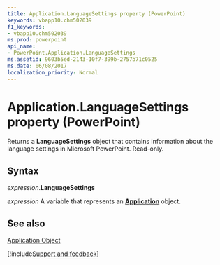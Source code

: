 ```yaml
---
title: Application.LanguageSettings property (PowerPoint)
keywords: vbapp10.chm502039
f1_keywords:
- vbapp10.chm502039
ms.prod: powerpoint
api_name:
- PowerPoint.Application.LanguageSettings
ms.assetid: 9603b5ed-2143-10f7-399b-2757b71c0525
ms.date: 06/08/2017
localization_priority: Normal
---
```



# Application.LanguageSettings property (PowerPoint)

Returns a  **LanguageSettings** object that contains information about the language settings in Microsoft PowerPoint. Read-only.


## Syntax

_expression_.**LanguageSettings**

_expression_ A variable that represents an **[Application](PowerPoint.Application.md)** object.


## See also


[Application Object](PowerPoint.Application.md)

[!include[Support and feedback](~/includes/feedback-boilerplate.md)]